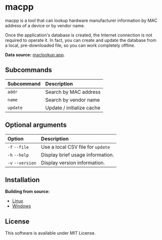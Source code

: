# macpp

macpp is a tool that can lookup hardware manufacturer information by MAC address of a device or by vendor name.

Once the application's database is created, the Internet connection is not required to operate it. In fact, you can create and update the database from a local, pre-downloaded file, so you can work completely offline.

**Data source:** [maclookup.app](https://maclookup.app/downloads/csv-database).

## Subcommands

| Subcommand       | Description                            |
|:-----------------|:---------------------------------------|
| `addr`           | Search by MAC address                  |
| `name`           | Search by vendor name                  |
| `update`         | Update / initialize cache              |

## Optional arguments

| Option           | Description                            |
|:-----------------|:---------------------------------------|
| `-f` `--file`    | Use a local CSV file for `update`      |
| `-h` `--help`    | Display brief usage information.       |
| `-v` `--version` | Display version information.           |

## Installation

**Building from source:**

* [Linux](doc/build_linux.md)
* [Windows](doc/build_windows.md)

## License

This software is available under MIT License.
